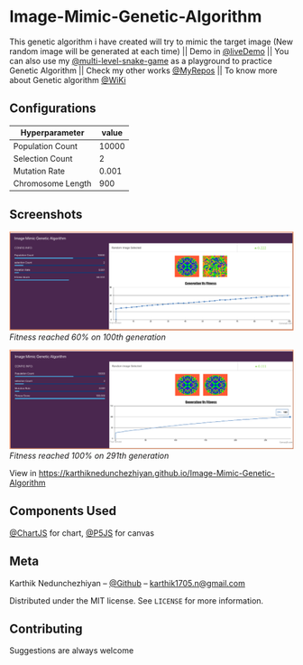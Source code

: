 # Image-Mimic-Genetic-Algorithm
This genetic algorithm i have created will try to mimic the target image (New random image will be generated at each time) || Demo in [@liveDemo](https://karthiknedunchezhiyan.github.io/Image-Mimic-Genetic-Algorithm) || You can also use my [@multi-level-snake-game](https://github.com/KarthikNedunchezhiyan/MultiLevel-Snake-Game) as a playground to practice Genetic Algorithm || Check my other works [@MyRepos](https://github.com/KarthikNedunchezhiyan) || To know more about Genetic algorithm [@WiKi](https://en.wikipedia.org/wiki/Genetic_algorithm)

## Configurations

Hyperparameter | value
--- | ---
Population Count | 10000
Selection Count | 2
Mutation Rate | 0.001
Chromosome Length | 900

## Screenshots

<p>
    <img src="src/images/screenshot-gen-100.png">
    <em>Fitness reached 60% on 100th generation</em>
</p>
<p>
    <img src="src/images/screenshot-gen-291-final.png">
    <em>Fitness reached 100% on 291th generation</em>
</p>
  
View in https://karthiknedunchezhiyan.github.io/Image-Mimic-Genetic-Algorithm

## Components Used

[@ChartJS](https://www.chartjs.org/) for chart, [@P5JS](https://p5js.org/) for canvas

## Meta

Karthik Nedunchezhiyan – [@Github](https://github.com/KarthikNedunchezhiyan) – karthik1705.n@gmail.com

Distributed under the MIT license. See ``LICENSE`` for more information.

## Contributing

Suggestions are always welcome
